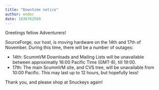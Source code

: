 ```yaml
---
title: "Downtime notice"
author: ender
date: 1036762560
---
```


Greetings fellow Adventurers!  
  
SourceForge, our host, is moving hardware on the 14th and 17th of November. During this time, there will be a number of outages:  

*   14th: ScummVM Downloads and Mailing Lists will be unavailable between approximatly 16:00 Pacific Time (GMT-8), till 19:00.
*   17th: The main ScummVM site, and CVS tree, will be unavailable from 10:00 Pacific. This may last up to 12 hours, but hopefully less!

  
  
Thank you, and please shop at Snuckeys again!
